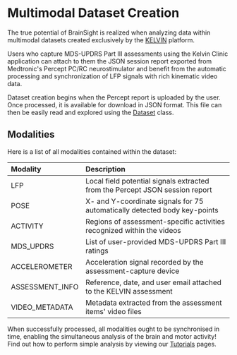 # Multimodal Dataset Creation

The true potential of BrainSight is realized when analyzing data within multimodal datasets created exclusively by the [KELVIN](https://machinemedicine.com/kelvin/) platform.

Users who capture MDS-UPDRS Part III assessments using the Kelvin Clinic application can attach to them the JSON session report exported from Medtronic's Percept PC/RC neurostimulator and benefit from the automatic processing and synchronization of LFP signals with rich kinematic video data.

Dataset creation begins when the Percept report is uploaded by the user. Once processed, it is available for download in JSON format. This file can then be easily read and explored using the [Dataset](../reference/brainsight/types/dataset/) class.

## Modalities

Here is a list of all modalities contained within the dataset:

| Modality        | Description                                                                  |
| :-------------- | :--------------------------------------------------------------------------- |
| LFP             | Local field potential signals extracted from the Percept JSON session report |
| POSE            | X- and Y-coordinate signals for 75 automatically detected body key-points    |
| ACTIVITY        | Regions of assessment-specific activities recognized within the videos       |
| MDS_UPDRS       | List of user-provided MDS-UPDRS Part III ratings                             |
| ACCELEROMETER   | Acceleration signal recorded by the assessment-capture device                |
| ASSESSMENT_INFO | Reference, date, and user email attached to the KELVIN assessment            |
| VIDEO_METADATA  | Metadata extracted from the assessment items' video files                    |

When successfully processed, all modalities ought to be synchronised in time, enabling the simultaneous analysis of the brain and motor activity! Find out how to perform simple analysis by viewing our [Tutorials](.) pages.